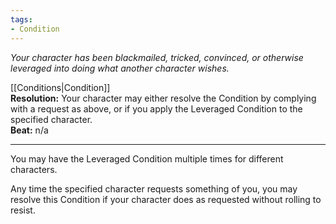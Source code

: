 ```yaml
---
tags:
- Condition
---
```


_Your character has been blackmailed, tricked, convinced, or otherwise leveraged into doing what another character wishes._

[[Conditions|Condition]]\
**Resolution:** Your character may either resolve the Condition by complying with a request as above, or if you apply the Leveraged Condition to the specified character.\
**Beat:** n/a

---

You may have the Leveraged Condition multiple times for different characters.

Any time the specified character requests something of you, you may resolve this Condition if your character does as requested without rolling to resist.
